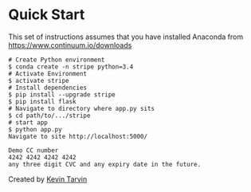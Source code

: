 Quick Start
===================================


This set of instructions assumes that you have installed Anaconda from https://www.continuum.io/downloads

```shell
# Create Python environment
$ conda create -n stripe python=3.4
# Activate Environment
$ activate stripe
# Install dependencies
$ pip install --upgrade stripe
$ pip install flask
# Navigate to directory where app.py sits
$ cd path/to/.../stripe
# start app
$ python app.py
Navigate to site http://localhost:5000/
```
```
Demo CC number
4242 4242 4242 4242
any three digit CVC and any expiry date in the future.
```

Created by [Kevin Tarvin](http://www.kevintarvin.com/)
